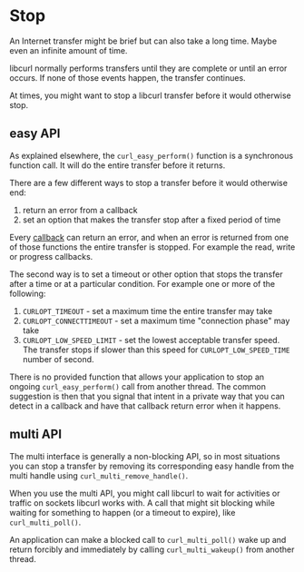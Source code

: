 # Stop

An Internet transfer might be brief but can also take a long time. Maybe even
an infinite amount of time.

libcurl normally performs transfers until they are complete or until an error
occurs. If none of those events happen, the transfer continues.

At times, you might want to stop a libcurl transfer before it would otherwise
stop.

## easy API

As explained elsewhere, the `curl_easy_perform()` function is a synchronous
function call. It will do the entire transfer before it returns.

There are a few different ways to stop a transfer before it would otherwise
end:

1. return an error from a callback
2. set an option that makes the transfer stop after a fixed period of time

Every [callback](../callbacks.md) can return an error, and when an error is
returned from one of those functions the entire transfer is stopped. For
example the read, write or progress callbacks.

The second way is to set a timeout or other option that stops the transfer
after a time or at a particular condition. For example one or more of the
following:

1. `CURLOPT_TIMEOUT` - set a maximum time the entire transfer may take
2. `CURLOPT_CONNECTTIMEOUT` - set a maximum time "connection phase" may take
3. `CURLOPT_LOW_SPEED_LIMIT` - set the lowest acceptable transfer speed. The
   transfer stops if slower than this speed for `CURLOPT_LOW_SPEED_TIME`
   number of second.

There is no provided function that allows your application to stop an ongoing
`curl_easy_perform()` call from another thread. The common suggestion is then
that you signal that intent in a private way that you can detect in a callback
and have that callback return error when it happens.

## multi API

The multi interface is generally a non-blocking API, so in most situations you
can stop a transfer by removing its corresponding easy handle from the multi
handle using `curl_multi_remove_handle()`.

When you use the multi API, you might call libcurl to wait for activities or
traffic on sockets libcurl works with. A call that might sit blocking while
waiting for something to happen (or a timeout to expire), like
`curl_multi_poll()`.

An application can make a blocked call to `curl_multi_poll()` wake up and
return forcibly and immediately by calling `curl_multi_wakeup()` from another
thread.
